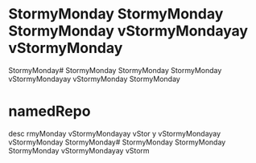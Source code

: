 # StormyMonday StormyMonday StormyMonday vStormyMondayay vStormyMonday
StormyMonday# StormyMonday StormyMonday StormyMonday vStormyMondayay vStormyMonday
StormyMonday
# namedRepo
desc
rmyMonday vStormyMondayay vStor
y vStormyMondayay vStormyMonday
StormyMonday# StormyMonday StormyMonday StormyMonday vStormyMondayay vStorm
